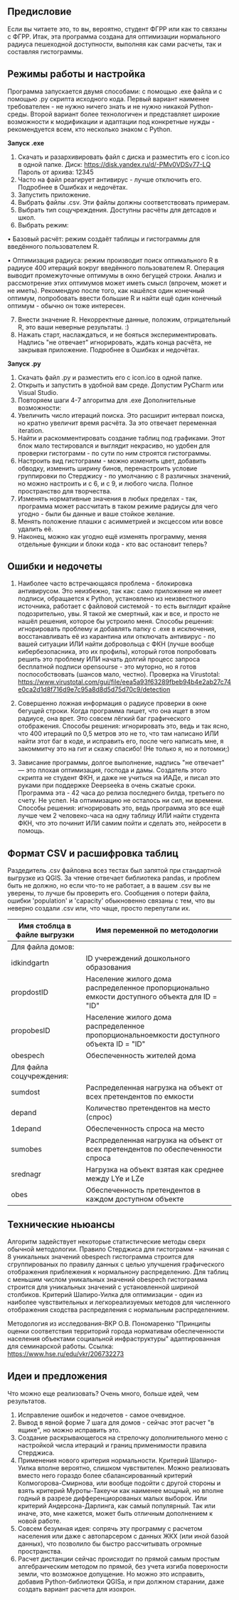 **Предисловие**
------
Если вы читаете это, то вы, вероятно, студент ФГРР или как то связаны с ФГРР. 
Итак, эта программа создана для оптимизации нормального радиуса пешеходной доступности, выполняя как сами расчеты, так и составляя гистограммы. 

**Режимы работы и настройка**
------
Программа запускается двумя способами: с помощью .exe файла и с помощью .py скрипта исходного кода. Первый вариант наименее требователен - не нужно ничего знать и не нужно никакой Python-среды. Второй вариант более технологичен и представляет широкие возможности к модификации и адаптации под конкретные нужды - рекомендуется всем, кто несколько знаком с Python.

**Запуск .exe**
1.	Скачать и разархивировать файл с диска и разместить его с icon.ico в одной папке. Диск: https://disk.yandex.ru/d/-PMv0VDSv77-LQ Пароль от архива: 12345
2.	Часто на файл реагирует антивирус - лучше отключить его. Подробнее в Ошибках и недочётах.
3.	Запустить приложение.
4.	Выбрать файлы .csv. Эти файлы должны соответствовать примерам.
5.	Выбрать тип соцучреждения. Доступны расчёты для детсадов и школ.
6.	Выбрать режим:

  •	Базовый расчёт: режим создаёт таблицы и гистограммы для введённого пользователем R.

  •	Оптимизация радиуса: режим производит поиск оптимального R в радиусе 400 итераций вокруг введённого пользователем R. Операция выводит промежуточные оптимумы в окно бегущей строки. Анализ и рассмотрение этих оптимумов может иметь смысл (впрочем, может и не иметь). Рекомендую после того, как нашёлся один конечный оптимум, попробовать ввести большие R и найти ещё один конечный оптимум - обычно он тоже интересен.

7.	Внести значение R. Некорректные данные, положим, отрицательный R, это ваши неверные результаты. :)
8.	Нажать старт, наслаждаться, и не бояться экспериментировать. Надпись "не отвечает" игнорировать, ждать конца расчёта, не закрывая приложение. Подробнее в Ошибках и недочётах.

**Запуск .py**
1.	Скачать файл .py и разместить его с icon.ico в одной папке.
2.	Открыть и запустить в удобной вам среде. Допустим PyCharm или Visual Studio.
3.	Повторяем шаги 4-7 алгоритма для .exe
Дополнительные возможности:
1.	Увеличить число итераций поиска. Это расширит интервал поиска, но кратно увеличит время расчёта. За это отвечает переменная iteration.
2.	Найти и раскомментировать создание таблиц под графиками. Этот блок мало тестировался и выглядит некрасиво, но удобен для проверки гистограмм - по сути по ним строятся гистограммы.
3.	Настроить вид гистограмм - можно изменить цвет, добавить обводку, изменить ширину бинов, перенастроить условие группировки по Стерджису - по умолчанию с 8 различных значений, но можно настроить и с 6, и с 9, и любого числа. Полное пространство для творчества.
4.	Изменять нормативные значения в любых пределах - так, программа может рассчитать в таком режиме радиусы для чего угодно - были бы данные и ваше стойкое желание.
5.	Менять положение плашки с асимметрией и эксцессом или вовсе удалить её.
6.	Наконец, можно как угодно ещё изменять программу, меняя отдельные функции и блоки кода - кто вас остановит теперь?


**Ошибки и недочеты**
------
1.	Наиболее часто встречающаяся проблема - блокировка антивирусом. Это неизбежно, так как: само приложение не имеет подписи, обращается к Python, установлено из неизвестного источника, работает с файловой системой - то есть выглядит крайне подозрительно, увы. Я такой же смертный, как и все, и просто не нашёл решения, которое бы устроило меня. Способы решения: игнорировать проблему и добавлять папку с .exe в исключения, восстанавливать её из карантина или отключать антивирус - по вашей ситуации ИЛИ найти добровольца с ФКН (лучше вообще кибербезопасника, это их профиль), который готов попробовать решить это проблему ИЛИ начать долгий процесс запроса бесплатной подписи opensourse - это муторно, но я готов поспособствовать (шансов мало, честно). Проверка на Virustotal: https://www.virustotal.com/gui/file/eea5a93f63289fbeb94b4e2ab27c74e0ca2d1d8f716d9e7c95a8d8d5d75d70c9/detection
  
2.	Совершенно ложная информация о радиусе проверки в окне бегущей строки. Когда программа пишет, что она ищет в этом радиусе, она врет. Это совсем лёгкий баг графического отображения. Способы решения: игнорировать это, ведь и так ясно, что 400 итераций по 0,5 метров это не то, что там написано ИЛИ найти этот баг в коде, и исправить его, после чего написать мне, я закоммитчу это на гит и скажу спасибо! (Не только я, но и потомки;)
  
3.	Зависание программы, долгое выполнение, надпись "не отвечает" — это плохая оптимизация, господа и дамы. Создатель этого скрипта не студент ФКН, и даже не учиться на ИАДе, и писал это руками при поддержке Deepseeka в очень сжатые сроки. Программа эта - 42 часа до релиза последнего билда, третьего по счету. Не успел. На оптимизацию не осталось ни сил, ни времени. Способы решения: игнорировать это, ведь программа это все ещё лучше чем 2 человеко-часа на одну таблицу ИЛИ найти студента ФКН, что это починит ИЛИ самим пойти и сделать это, нейросети в помощь.


**Формат CSV и расшифровка таблиц**
------
Раздедитель .csv файловна всез тестах был запятой при стандартной выгрузке из QGIS. За чтение отвечает библиотека pandas, и проблем быть не должно, но если что-то не работает, а в вашем .csv вы не уверены, то лучше бы проверить его. Сообщения о потери файла, ошибки 'population' и 'capacity' обыкновенно связаны с тем, что вы неверно создали .csv или, что чаще, просто перепутали их.

| Имя стоблца в файле выгрузки  | Имя переменной по методологии |
| ------------- | ------------- |
| Для файла домов: |
| idkindgartn  | ID учереждений дошкольного образования  |
| propdostID  | Население жилого дома распределенное пропорционально емкости доступного объекта для ID = "ID"  |
| propobesID  | Население жилого дома распределенное пропорциональноемкости доступного объекта ID = "ID"  |
| obespech  | Обеспеченность жителей дома  |
| Для файла соцучреждения: |
| sumdost  | Распределенная нагрузка на объект от всех претендентов по емкости  |
| depand  | Количество претендентов на место (спрос)  |
| 1depand  | Обеспеченность спроса на место  |
| sumobes  | Распределенная нагрузка на объект от всех претендентов по обеспеченности спроса  |
| srednagr  | Нагрузка на объект взятая как среднее между LYe и LZe  |
| obes  | Обеспеченность претендентов в каждом доступном объекте  |

**Технические ньюансы**
------
Алгоритм задействует некоторые статистические методы сверх обычной методологии.
Правило Стерджиса для гистограмм - начиная с 8 уникальных значений obespech гистограмма строится для сгруппированых по правилу данных с целью улучшения графического отображения приблежения к нормальнону распределению. Для таблиц с меньшим числом уникальных значений obespech гистограмма строится для уникальных значений с установленной шириной столбиков.
Критерий Шапиро-Уилка для оптимизации - один из наиболее чувствительных и легкореализуемых методов для численного отображения сходства распределения с нормальным распределением.


Методология из исследования-ВКР О.В. Пономаренко "Принципы оценки соответствия территорий города нормативам обеспеченности населения объектами социальной инфраструктуры" адаптированная для семинарской работы.
Ссылка: https://www.hse.ru/edu/vkr/206732273

**Идеи и предложения**
------
Что можно еще реализовать? Очень много, больше идей, чем результатов.
1. Исправление ошибок и недочетов - самое очевидное.
2. Вывод в явной форме 7 шага для домов - сейчас этот расчет "в ящике", но можно исправить это.
3. Создание раскрывающегося на стрелочку дополнительного меню с настройкой числа итераций и границ применимости правила Стерджиса.
4. Применения нового критерия нормальности. Критерий Шапиро-Уилка вполне вероятно, слишком чувствителен. Можно реализовать вместо него гораздо более сбалансированный критерий Колмогорова-Смирнова, или вообще подойти с другой стороны и взять критерий Муроты-Такеучи как наименее мощный, но вполне годный в разрезе дифференциорованых малых выборок. Или критерий Андерсона-Дарлинга, как самый популярный. Так или иначе, это, мне кажется, может быть отличным дополнением к новой работе.
5. Совсем безумная идея: сопрячь эту программу с расчетом населения или даже с автопарсером с данных ЖКХ (или иной базой данных), что позволило бы быстро рассчитывать огромные пространства.
6. Расчет дистанции сейчас происходит по прямой самым простым алгебраическим методом по прямой, без учета изгиба поверхности земли, что возможное допущение. Но можно это исправить, добавив Python-библиотеки QGISа, и при должном старании, даже создать вариант расчета для изохрон.

